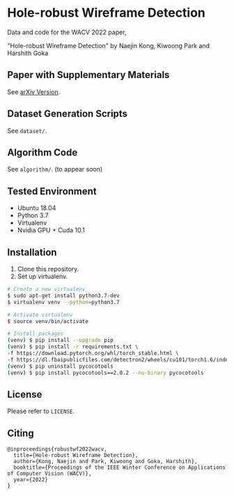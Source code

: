 # Hole-robust Wireframe Detection

Data and code for the WACV 2022 paper,

"Hole-robust Wireframe Detection" by Naejin Kong, Kiwoong Park and Harshith Goka


## Paper with Supplementary Materials
See [arXiv Version](https://arxiv.org/abs/2111.15064).


## Dataset Generation Scripts
See `dataset/`.


## Algorithm Code
See `algorithm/`. (to appear soon)


## Tested Environment
 * Ubuntu 18.04
 * Python 3.7
 * Virtualenv
 * Nvidia GPU + Cuda 10.1


## Installation
1. Clone this repository.
2. Set up virtualenv.
```bash
# Create a new virtualenv
$ sudo apt-get install python3.7-dev
$ virtualenv venv --python=python3.7

# Activate virtualenv
$ source venv/bin/activate

# Install packages
(venv) $ pip install --upgrade pip
(venv) $ pip install -r requirements.txt \
-f https://download.pytorch.org/whl/torch_stable.html \
-f https://dl.fbaipublicfiles.com/detectron2/wheels/cu101/torch1.6/index.html
(venv) $ pip uninstall pycocotools
(venv) $ pip install pycocotools==2.0.2 --no-binary pycocotools
```

## License
Please refer to `LICENSE`.


## Citing

```
@inproceedings{robustwf2022wacv,
  title={Hole-robust Wireframe Detection},
  author={Kong, Naejin and Park, Kiwoong and Goka, Harshith},
  booktitle={Proceedings of the IEEE Winter Conference on Applications of Computer Vision (WACV)},
  year={2022}
}
```
